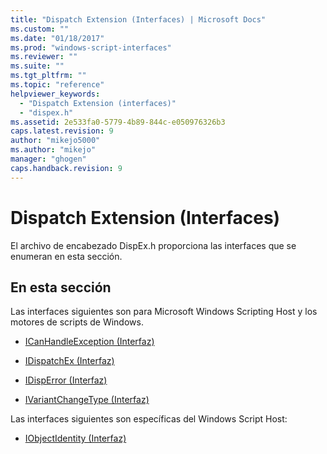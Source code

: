 ```yaml
---
title: "Dispatch Extension (Interfaces) | Microsoft Docs"
ms.custom: ""
ms.date: "01/18/2017"
ms.prod: "windows-script-interfaces"
ms.reviewer: ""
ms.suite: ""
ms.tgt_pltfrm: ""
ms.topic: "reference"
helpviewer_keywords: 
  - "Dispatch Extension (interfaces)"
  - "dispex.h"
ms.assetid: 2e533fa0-5779-4b89-844c-e050976326b3
caps.latest.revision: 9
author: "mikejo5000"
ms.author: "mikejo"
manager: "ghogen"
caps.handback.revision: 9
---
```

# Dispatch Extension (Interfaces)
El archivo de encabezado DispEx.h proporciona las interfaces que se enumeran en esta sección.  
  
## En esta sección  
 Las interfaces siguientes son para Microsoft Windows Scripting Host y los motores de scripts de Windows.  
  
-   [ICanHandleException \(Interfaz\)](../../winscript/reference/icanhandleexception-interface.md)  
  
-   [IDispatchEx \(Interfaz\)](../../winscript/reference/idispatchex-interface.md)  
  
-   [IDispError \(Interfaz\)](../../winscript/reference/idisperror-interface.md)  
  
-   [IVariantChangeType \(Interfaz\)](../../winscript/reference/ivariantchangetype-interface.md)  
  
 Las interfaces siguientes son específicas del Windows Script Host:  
  
-   [IObjectIdentity \(Interfaz\)](../../winscript/reference/iobjectidentity-interface.md)